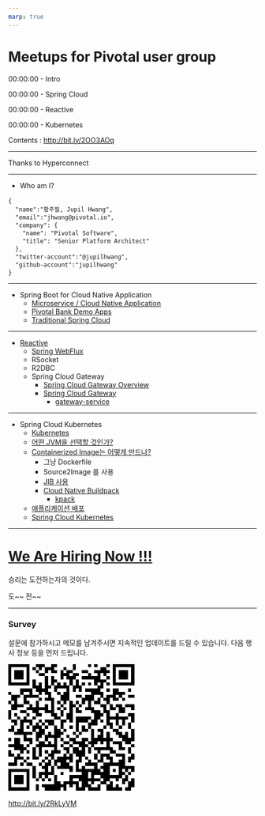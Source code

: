 ```yaml
---
marp: true
---
```

# Meetups for Pivotal user group

00:00:00 - Intro

00:00:00 - Spring Cloud

00:00:00 - Reactive

00:00:00 - Kubernetes


  Contents : http://bit.ly/2OO3AOq

---
Thanks to Hyperconnect

---
- Who am I?
```
{
  "name":"황주필, Jupil Hwang",
  "email":"jhwang@pivotal.io",
  "company": {
    "name": "Pivotal Software",
    "title": "Senior Platform Architect"
  },
  "twitter-account":"@jupilhwang",
  "github-account":"jupilhwang"
}
```
---
- Spring Boot for Cloud Native Application
  - [Microservice / Cloud Native Application](msa.md)
  - [Pivotal Bank Demo Apps](https://github.com/jupilhwang/pivotal-bank-demo-kr)
  - [Traditional Spring Cloud](spring-cloud.md)
---
- [Reactive](Reactive/Reactive.md)
  - [Spring WebFlux](spring-webflux.md)
  - RSocket
  - R2DBC
  - Spring Cloud Gateway 
    - [Spring Cloud Gateway Overview](https://cloud.spring.io/spring-cloud-gateway/reference/html/)
    - [Spring Cloud Gateway](https://github.com/jupilhwang/pivotal-bank-demo-kr/blob/master/docs/lab_spring_cloud_gateway.md)
        - [gateway-service](spring-cloud-gateway.md)

---
- Spring Cloud Kubernetes
  - [Kubernetes](spring-cloud-kubernetes/kubernetes.md)
  - [어떤 JVM을 선택할 것인가?](JDK.md)
  - [Containerized Image는 어떻게 만드나?](spring-cloud-kubernetes/dockerize.md)
    - 그냥 Dockerfile
    - Source2Image 를 사용
    - [JIB 사용](jib.md)
    - [Cloud Native Buildpack](cloud-native-buildpack.md)
      - [kpack](spring-cloud-kubernetes/kpack.md)
  - [애플리케이션 배포](spring-cloud-kubernetes/deployment.md)
  - [Spring Cloud Kubernetes](spring-cloud-kubernetes/spring-cloud-kubernetes.md)

---
# [We Are Hiring Now !!!](https://pivotal.io/careers/openings/seoul)

승리는 도전하는자의 것이다.

도~~ 전~~

---
### Survey
설문에 참가하시고 메모를 남겨주시면 지속적인 업데이트를 드릴 수 있습니다. 
다음 행사 정보 등을 먼저 드립니다.

![](img/survey-qr.png)

http://bit.ly/2RkLyVM